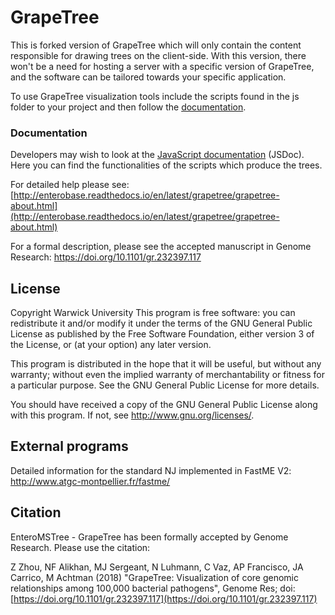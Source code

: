 # GrapeTree

This is forked version of GrapeTree which will only contain the content responsible for drawing trees on the client-side. With this version, there won't be a need for hosting a server with a specific version of GrapeTree, and the software can be tailored towards your specific application.


To use GrapeTree visualization tools include the scripts found in the js folder to your project and then follow the [documentation](https://achtman-lab.github.io/GrapeTree/documentation/developer/index.html).








### Documentation

Developers may wish to look at the [JavaScript documentation](https://achtman-lab.github.io/GrapeTree/documentation/developer/index.html) (JSDoc). Here you can find the functionalities of the scripts which produce the trees.


For detailed help please see: [http://enterobase.readthedocs.io/en/latest/grapetree/grapetree-about.html](http://enterobase.readthedocs.io/en/latest/grapetree/grapetree-about.html)



For a formal description, please see the accepted manuscript in Genome Research: [https://doi.org/10.1101/gr.232397.117
](https://doi.org/10.1101/gr.232397.117
)

## License
Copyright Warwick University This program is free software: you can
redistribute it and/or modify it under the terms of the GNU General Public
License as published by the Free Software Foundation, either version 3 of the
License, or (at your option) any later version.

This program is distributed in the hope that it will be useful, but without
any warranty; without even the implied warranty of merchantability or fitness
for a particular purpose. See the GNU General Public License for more
details.

You should have received a copy of the GNU General Public License along with
this program. If not, see <http://www.gnu.org/licenses/>.

## External programs
Detailed information for the standard NJ implemented in FastME V2: http://www.atgc-montpellier.fr/fastme/

## Citation
EnteroMSTree - GrapeTree has been formally accepted by Genome Research. Please use the citation:

Z Zhou, NF Alikhan, MJ Sergeant, N Luhmann, C Vaz, AP Francisco, JA Carrico,
M Achtman (2018) "GrapeTree: Visualization of core genomic relationships among 
100,000 bacterial pathogens", Genome Res; doi:
[https://doi.org/10.1101/gr.232397.117](https://doi.org/10.1101/gr.232397.117)

